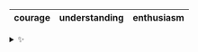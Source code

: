 | courage | understanding | enthusiasm |
| :-----: | :-----------: | :--------: |

<details>
  <summary>✨</summary>
  These words are chosen at random each day. New words will appear here tomorrow morning.
</details>